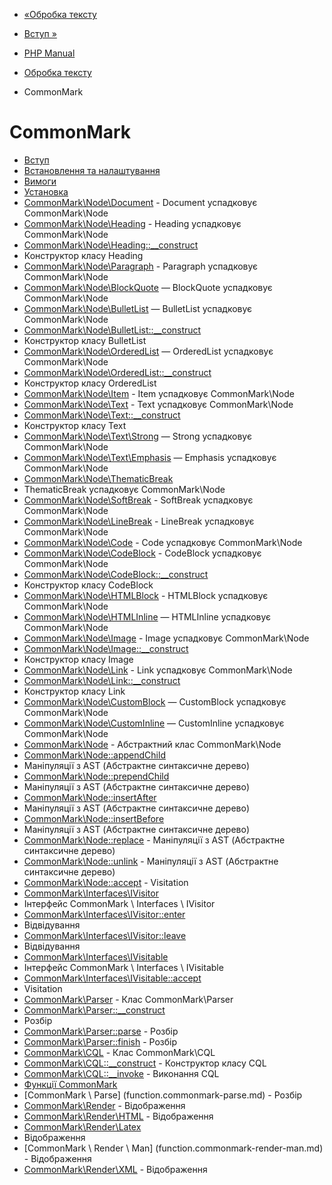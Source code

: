 - [«Обробка тексту](refs.basic.text.md)
- [Вступ »](intro.cmark.md)

- [PHP Manual](index.md)
- [Обробка тексту](refs.basic.text.md)
- CommonMark

# CommonMark

- [Вступ](intro.cmark.md)
- [Встановлення та налаштування](cmark.setup.md)
- [Вимоги](cmark.requirements.md)
- [Установка](cmark.installation.md)
- [CommonMark\Node\Document](class.commonmark-node-document.md) -
Document успадковує CommonMark\Node
- [CommonMark\Node\Heading](class.commonmark-node-heading.md) -
Heading успадковує CommonMark\Node
- [CommonMark\Node\Heading::\_\_construct](commonmark-node-heading.construct.md)
- Конструктор класу Heading
- [CommonMark\Node\Paragraph](class.commonmark-node-paragraph.md) -
Paragraph успадковує CommonMark\Node
- [CommonMark\Node\BlockQuote](class.commonmark-node-blockquote.md)
— BlockQuote успадковує CommonMark\Node
- [CommonMark\Node\BulletList](class.commonmark-node-bulletlist.md)
— BulletList успадковує CommonMark\Node
- [CommonMark\Node\BulletList::\_\_construct](commonmark-node-bulletlist.construct.md)
- Конструктор класу BulletList
- [CommonMark\Node\OrderedList](class.commonmark-node-orderedlist.md)
— OrderedList успадковує CommonMark\Node
- [CommonMark\Node\OrderedList::\_\_construct](commonmark-node-orderedlist.construct.md)
- Конструктор класу OrderedList
- [CommonMark\Node\Item](class.commonmark-node-item.md) - Item
успадковує CommonMark\Node
- [CommonMark\Node\Text](class.commonmark-node-text.md) - Text
успадковує CommonMark\Node
- [CommonMark\Node\Text::\_\_construct](commonmark-node-text.construct.md)
- Конструктор класу Text
- [CommonMark\Node\Text\Strong](class.commonmark-node-text-strong.md)
— Strong успадковує CommonMark\Node
- [CommonMark\Node\Text\Emphasis](class.commonmark-node-text-emphasis.md)
— Emphasis успадковує CommonMark\Node
- [CommonMark\Node\ThematicBreak](class.commonmark-node-thematicbreak.md)
- ThematicBreak успадковує CommonMark\Node
- [CommonMark\Node\SoftBreak](class.commonmark-node-softbreak.md) -
SoftBreak успадковує CommonMark\Node
- [CommonMark\Node\LineBreak](class.commonmark-node-linebreak.md) -
LineBreak успадковує CommonMark\Node
- [CommonMark\Node\Code](class.commonmark-node-code.md) - Code
успадковує CommonMark\Node
- [CommonMark\Node\CodeBlock](class.commonmark-node-codeblock.md) -
CodeBlock успадковує CommonMark\Node
- [CommonMark\Node\CodeBlock::\_\_construct](commonmark-node-codeblock.construct.md)
- Конструктор класу CodeBlock
- [CommonMark\Node\HTMLBlock](class.commonmark-node-htmlblock.md) -
HTMLBlock успадковує CommonMark\Node
- [CommonMark\Node\HTMLInline](class.commonmark-node-htmlinline.md)
— HTMLInline успадковує CommonMark\Node
- [CommonMark\Node\Image](class.commonmark-node-image.md) - Image
успадковує CommonMark\Node
- [CommonMark\Node\Image::\_\_construct](commonmark-node-image.construct.md)
- Конструктор класу Image
- [CommonMark\Node\Link](class.commonmark-node-link.md) - Link
успадковує CommonMark\Node
- [CommonMark\Node\Link::\_\_construct](commonmark-node-link.construct.md)
- Конструктор класу Link
- [CommonMark\Node\CustomBlock](class.commonmark-node-customblock.md)
— CustomBlock успадковує CommonMark\Node
- [CommonMark\Node\CustomInline](class.commonmark-node-custominline.md)
— CustomInline успадковує CommonMark\Node
- [CommonMark\Node](class.commonmark-node.md) - Абстрактний клас
CommonMark\Node
- [CommonMark\Node::appendChild](commonmark-node.appendchild.md)
- Маніпуляції з AST (Абстрактне синтаксичне дерево)
- [CommonMark\Node::prependChild](commonmark-node.prependchild.md)
- Маніпуляції з AST (Абстрактне синтаксичне дерево)
- [CommonMark\Node::insertAfter](commonmark-node.insertafter.md)
- Маніпуляції з AST (Абстрактне синтаксичне дерево)
- [CommonMark\Node::insertBefore](commonmark-node.insertbefore.md)
- Маніпуляції з AST (Абстрактне синтаксичне дерево)
- [CommonMark\Node::replace](commonmark-node.replace.md) -
Маніпуляції з AST (Абстрактне синтаксичне дерево)
- [CommonMark\Node::unlink](commonmark-node.unlink.md) -
Маніпуляції з AST (Абстрактне синтаксичне дерево)
- [CommonMark\Node::accept](commonmark-node.accept.md) -
Visitation
- [CommonMark\Interfaces\IVisitor](class.commonmark-interfaces-ivisitor.md)
- Інтерфейс CommonMark \ Interfaces \ IVisitor
- [CommonMark\Interfaces\IVisitor::enter](commonmark-interfaces-ivisitor.enter.md)
- Відвідування
- [CommonMark\Interfaces\IVisitor::leave](commonmark-interfaces-ivisitor.leave.md)
- Відвідування
- [CommonMark\Interfaces\IVisitable](class.commonmark-interfaces-ivisitable.md)
- Інтерфейс CommonMark \ Interfaces \ IVisitable
- [CommonMark\Interfaces\IVisitable::accept](commonmark-interfaces-ivisitable.accept.md)
- Visitation
- [CommonMark\Parser](class.commonmark-parser.md) - Клас
CommonMark\Parser
- [CommonMark\Parser::\_\_construct](commonmark-parser.construct.md)
- Розбір
- [CommonMark\Parser::parse](commonmark-parser.parse.md) -
Розбір
- [CommonMark\Parser::finish](commonmark-parser.finish.md) -
Розбір
- [CommonMark\CQL](class.commonmark-cql.md) - Клас CommonMark\CQL
- [CommonMark\CQL::\_\_construct](commonmark-cql.construct.md) -
Конструктор класу CQL
- [CommonMark\CQL::\_\_invoke](commonmark-cql.invoke.md) -
Виконання CQL
- [Функції CommonMark](ref.cmark.md)
- [CommonMark \ Parse] (function.commonmark-parse.md) - Розбір
- [CommonMark\Render](function.commonmark-render.md) -
Відображення
- [CommonMark\Render\HTML](function.commonmark-render-html.md) -
Відображення
- [CommonMark\Render\Latex](function.commonmark-render-latex.md)
- Відображення
- [CommonMark \ Render \ Man] (function.commonmark-render-man.md) -
Відображення
- [CommonMark\Render\XML](function.commonmark-render-xml.md) -
Відображення
